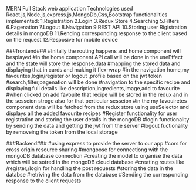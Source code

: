 MERN Full Stack web application
Technologies used React.js,Node.js,express.js,MongoDb,Css,Bootstrap
functionalities implemented:
      1.Registration
      2.Login
      3.Redux Store
      4.Searching
      5.Filters
      6.Pagenation
      7.Logout
      8.Navigation
      9.REST API
      10.Storing user Rigistration details in mongoDB
      11.Rending corresponding response to the client based on the request
      12.Resposive for mobile device
      
###frontend###
#Initally the routing happens and home component will besplayed
#in the home component API call will be done in the useEffect and the state will store the response.data
#mapping the stored data and displaying that in cards and making it flex-wrap
#in the navigation home,my favourites,login/register or logout ,profile based on the jwt token 
#search,filter,pagenation will be done
#navigation to the specific recipe and displaying full details like description,ingredients,image,add to favourite
#when clicked on add favouite that recipe will be stored in the redux and in the sesseion stroge also for that perticular sesseion
#in the my favouiretes component data will be fetched from the redux store using useSelector and displays all the added favourite recipes 
#Register functionality for user registration and storing the user details in the mongoDB
#login functionality by sending the data and getting the jwt from the server
#logout fuctionality by removeing the token from the local storage


###Backend###
#using express to provide the server to our app
#cors for cross origin resource sharing
#mongoose for connectiong with the mongoDB database connection
#creating the model to organise the data which will be sotred in the mongoDB cloud database
#creating routes like /register,/login for handling the post requests
#storing the data in the databse
#retriving the data from the database
#Sending the corresponding response to the client requests
